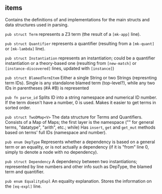 ## items
Contains the definitions of and implementations for the main structs and data structures used in parsing.

`pub struct Term`
represents a Z3 term (the result of a `[mk-app]` line). 

`pub struct Quantifier`
represents a quantifier (resulting from a `[mk-quant]` or `[mk-lambda]` line).

`pub struct Instantiation`
represents an instantiation; could be a quantifier instantiation or a theory-based one (resulting from `[new-match]` or `[instance-discovered]` lines, updated with `[instance]`)

`pub struct BlamedTermItem`
Either a single String or two Strings (represnting term IDs). Single is any standalone blamed term (top-level?), while any two IDs in parentheses (#A #B) is represented

`pub fn parse_id`
Splits ID into a string namespace and numerical ID number. If the term doesn't have a number, 0 is used. Makes it easier to get terms in sorted order.

`pub struct TwoDMap<V>`
The data structure for Terms and Quantifiers. Consists of a Map of Maps; the first layer is the namespace ("" for general terms, "datatype", "arith", etc.; while)
Has `insert`, `get` and `get_mut` methods based on terms' full IDs (namespace and number).

`pub enum DepType`
Represents whether a dependency is based on a general term or an equality, or is not actually a dependency (if it is "from" line 0, simply to denote a node with no dependency).

`pub struct Dependency`
A dependency between two instantiations; represented by line numbers and other info such as DepType, the blamed term and quantifier.

`pub enum EqualityExpl`
An equality explanation. Stores the information on the `[eq-expl]` line.